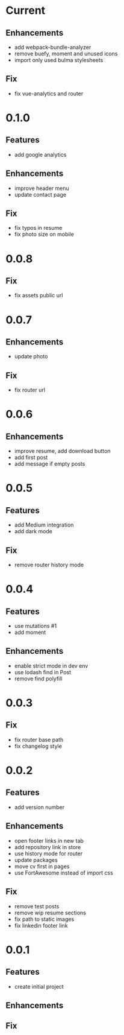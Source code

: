 # Current

## Enhancements
- add webpack-bundle-analyzer
- remove buefy, moment and unused icons
- import only used bulma stylesheets

## Fix
- fix vue-analytics and router

# 0.1.0

## Features
- add google analytics

## Enhancements
- improve header menu
- update contact page

## Fix
- fix typos in resume
- fix photo size on mobile

# 0.0.8

## Fix
- fix assets public url

# 0.0.7

## Enhancements
- update photo

## Fix
- fix router url

# 0.0.6

## Enhancements
 - improve resume, add download button
 - add first post
 - add message if empty posts

# 0.0.5

## Features
 - add Medium integration
 - add dark mode

## Fix
 - remove router history mode

# 0.0.4

## Features
 - use mutations #1
 - add moment

## Enhancements
 - enable strict mode in dev env
 - use lodash find in Post
 - remove find polyfill

# 0.0.3

## Fix
 - fix router base path
 - fix changelog style

# 0.0.2

## Features
 - add version number

## Enhancements
 - open footer links in new tab
 - add repository link in store
 - use history mode for router
 - update packages
 - move cv first in pages
 - use FortAwesome instead of import css

## Fix
 - remove test posts
 - remove wip resume sections
 - fix path to static images
 - fix linkedin footer link

# 0.0.1

## Features
 - create initial project

## Enhancements

## Fix
